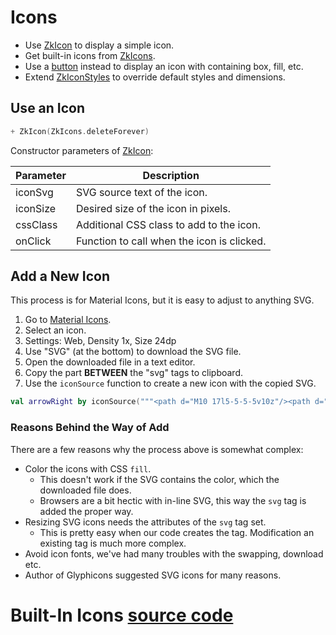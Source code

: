# Icons

* Use [ZkIcon](/src/jsMain/kotlin/zakadabar/stack/frontend/builtin/icon/ZkIcon.kt) to display a simple icon.
* Get built-in icons from [ZkIcons](/src/jsMain/kotlin/zakadabar/stack/frontend/resources/ZkIcons.kt).
* Use a [button](./Buttons.md) instead to display an icon with containing box, fill, etc.
* Extend [ZkIconStyles](/src/jsMain/kotlin/zakadabar/stack/frontend/builtin/button/zkButtonStyles.kt) to override
  default styles and dimensions.

## Use an Icon

```kotlin
+ ZkIcon(ZkIcons.deleteForever)
```

Constructor parameters of [ZkIcon](/src/jsMain/kotlin/zakadabar/stack/frontend/builtin/icon/ZkIcon.kt):

| Parameter | Description |
| ---- | ---- |
| iconSvg | SVG source text of the icon. |
| iconSize | Desired size of the icon in pixels. |
| cssClass | Additional CSS class to add to the icon. |
| onClick | Function to call when the icon is clicked. |

## Add a New Icon

This process is for Material Icons, but it is easy to adjust to anything SVG.

1. Go to [Material Icons](https://material.io/resources/icons).
1. Select an icon.
1. Settings: Web, Density 1x, Size 24dp
1. Use "SVG" (at the bottom) to download the SVG file.
1. Open the downloaded file in a text editor.
1. Copy the part **BETWEEN** the "svg" tags to clipboard.
1. Use the `iconSource` function to create a new icon with the copied SVG.

```kotlin
val arrowRight by iconSource("""<path d="M10 17l5-5-5-5v10z"/><path d="M0 24V0h24v24H0z" fill="none"/>""")
```

### Reasons Behind the Way of Add

There are a few reasons why the process above is somewhat complex:

* Color the icons with CSS `fill`.
    * This doesn't work if the SVG contains the color, which the downloaded file does.
    * Browsers are a bit hectic with in-line SVG, this way the `svg` tag is added the proper way.
* Resizing SVG icons needs the attributes of the `svg` tag set.
    * This is pretty easy when our code creates the tag. Modification an existing tag is much more complex.
* Avoid icon fonts, we've had many troubles with the swapping, download etc.
* Author of Glyphicons suggested SVG icons for many reasons.

# Built-In Icons [source code](../../../../lib/examples/src/jsMain/kotlin/zakadabar/lib/examples/frontend/icon/IconExamples.kt)

<div data-zk-enrich="IconExamples"></div>